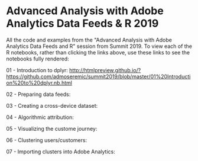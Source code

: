 # Advanced Analysis with Adobe Analytics Data Feeds & R 2019
All the code and examples from the "Advanced Analysis with Adobe Analytics Data Feeds and R" session from Summit 2019. To view each of the R notebooks, rather than clicking the links above, use these links to see the notebooks fully rendered:

01 - Introduction to dplyr:
http://htmlpreview.github.io/?https://github.com/admoseremic/summit2019/blob/master/01%20Introduction%20to%20dplyr.nb.html

02 - Preparing data feeds:

03 - Creating a cross-device dataset:

04 - Algorithmic attribution:

05 - Visualizing the custome journey:

06 - Clustering users/customers:

07 - Importing clusters into Adobe Analytics:
